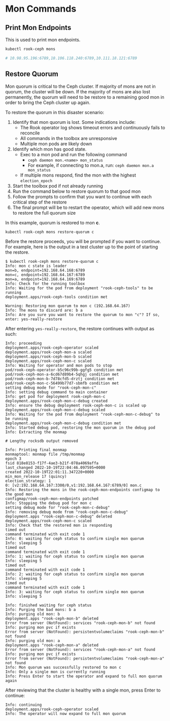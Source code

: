 # Mon Commands

## Print Mon Endpoints

This is used to print mon endpoints.

```bash
kubectl rook-ceph mons

# 10.98.95.196:6789,10.106.118.240:6789,10.111.18.121:6789
```

## Restore Quorum

Mon quorum is critical to the Ceph cluster. If majority of mons are not in quorum,
the cluster will be down. If the majority of mons are also lost permanently,
the quorum will need to be restore to a remaining good mon in order to bring
the Ceph cluster up again.

To restore the quorum in this disaster scenario:

1. Identify that mon quorum is lost. Some indications include:
   - The Rook operator log shows timeout errors and continuously fails to reconcile
   - All commands in the toolbox are unresponsive
   - Multiple mon pods are likely down
2. Identify which mon has good state.
   - Exec to a mon pod and run the following command
     - `ceph daemon mon.<name> mon_status`
     - For example, if connecting to mon.a, run: `ceph daemon mon.a mon_status`
   - If multiple mons respond, find the mon with the highest `election_epoch`
3. Start the toolbox pod if not already running
4. Run the command below to restore quorum to that good mon
5. Follow the prompts to confirm that you want to continue with each critical step of the restore
6. The final prompt will be to restart the operator, which will add new mons to restore the full quorum size

In this example, quorum is restored to mon **c**.

```bash
kubectl rook-ceph mons restore-quorum c
```

Before the restore proceeds, you will be prompted if you want to continue.
For example, here is the output in a test cluster up to the point of starting the restore.

```
$ kubectl rook-ceph mons restore-quorum c
Info: mon c state is leader
mon=b, endpoint=192.168.64.168:6789
mon=c, endpoint=192.168.64.167:6789
mon=a, endpoint=192.168.64.169:6789
Info: Check for the running toolbox
Info: Waiting for the pod from deployment "rook-ceph-tools" to be running
deployment.apps/rook-ceph-tools condition met

Warning: Restoring mon quorum to mon c (192.168.64.167)
Info: The mons to discard are: b a
Info: Are you sure you want to restore the quorum to mon "c"? If so, enter: yes-really-restore
```

After entering `yes-really-restore`, the restore continues with output as such:

```
Info: proceeding
deployment.apps/rook-ceph-operator scaled
deployment.apps/rook-ceph-mon-a scaled
deployment.apps/rook-ceph-mon-b scaled
deployment.apps/rook-ceph-mon-c scaled
Info: Waiting for operator and mon pods to stop
pod/rook-ceph-operator-b5c96c99b-ggfg5 condition met
pod/rook-ceph-mon-a-6cd67d89b4-5qhgj condition met
pod/rook-ceph-mon-b-7d78cfd5-drztj condition met
pod/rook-ceph-mon-c-56499b77d7-sbmfb condition met
setting debug mode for "rook-ceph-mon-c"
Info: setting debug command to main container
Info: get pod for deployment rook-ceph-mon-c
deployment.apps/rook-ceph-mon-c-debug created
Info: ensure the debug deployment rook-ceph-mon-c is scaled up
deployment.apps/rook-ceph-mon-c-debug scaled
Info: Waiting for the pod from deployment "rook-ceph-mon-c-debug" to be running
deployment.apps/rook-ceph-mon-c-debug condition met
Info: Started debug pod, restoring the mon quorum in the debug pod
Info: Extracting the monmap

# Lengthy rocksdb output removed

Info: Printing final monmap
monmaptool: monmap file /tmp/monmap
epoch 3
fsid 818e8153-f17f-4ae3-b21f-078a4069affa
last_changed 2022-10-19T22:04:46.097595+0000
created 2022-10-19T22:01:11.347220+0000
min_mon_release 17 (quincy)
election_strategy: 1
0: [v2:192.168.64.167:3300/0,v1:192.168.64.167:6789/0] mon.c
Info: Restoring the mons in the rook-ceph-mon-endpoints configmap to the good mon
configmap/rook-ceph-mon-endpoints patched
Info: Stopping the debug pod for mon c
setting debug mode for "rook-ceph-mon-c-debug"
Info: removing debug mode from "rook-ceph-mon-c-debug"
deployment.apps "rook-ceph-mon-c-debug" deleted
deployment.apps/rook-ceph-mon-c scaled
Info: Check that the restored mon is responding
timed out
command terminated with exit code 1
Info: 0: waiting for ceph status to confirm single mon quorum
Info: sleeping 5
timed out
command terminated with exit code 1
Info: 1: waiting for ceph status to confirm single mon quorum
Info: sleeping 5
timed out
command terminated with exit code 1
Info: 2: waiting for ceph status to confirm single mon quorum
Info: sleeping 5
timed out
command terminated with exit code 1
Info: 3: waiting for ceph status to confirm single mon quorum
Info: sleeping 5

Info: finished waiting for ceph status
Info: Purging the bad mons: b a
Info: purging old mon: b
deployment.apps "rook-ceph-mon-b" deleted
Error from server (NotFound): services "rook-ceph-mon-b" not found
Info: purging mon pvc if exists
Error from server (NotFound): persistentvolumeclaims "rook-ceph-mon-b" not found
Info: purging old mon: a
deployment.apps "rook-ceph-mon-a" deleted
Error from server (NotFound): services "rook-ceph-mon-a" not found
Info: purging mon pvc if exists
Error from server (NotFound): persistentvolumeclaims "rook-ceph-mon-a" not found
Info: Mon quorum was successfully restored to mon c
Info: Only a single mon is currently running
Info: Press Enter to start the operator and expand to full mon quorum again
```

After reviewing that the cluster is healthy with a single mon, press Enter to continue:

```
Info: continuing
deployment.apps/rook-ceph-operator scaled
Info: The operator will now expand to full mon quorum
```
